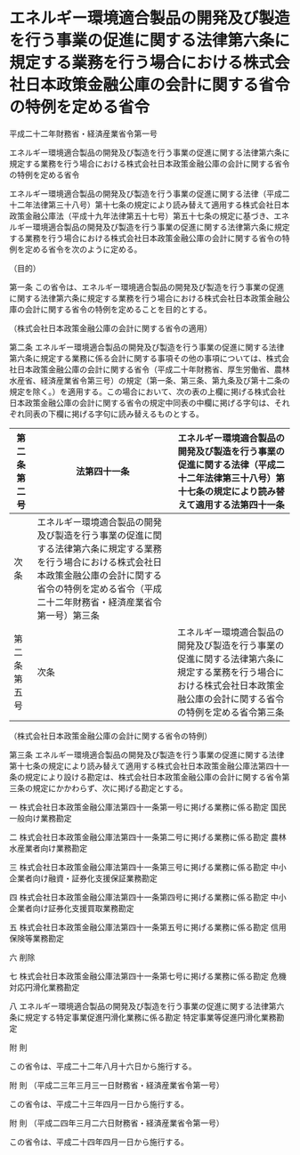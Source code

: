 # エネルギー環境適合製品の開発及び製造を行う事業の促進に関する法律第六条に規定する業務を行う場合における株式会社日本政策金融公庫の会計に関する省令の特例を定める省令

平成二十二年財務省・経済産業省令第一号

エネルギー環境適合製品の開発及び製造を行う事業の促進に関する法律第六条に規定する業務を行う場合における株式会社日本政策金融公庫の会計に関する省令の特例を定める省令

エネルギー環境適合製品の開発及び製造を行う事業の促進に関する法律（平成二十二年法律第三十八号）第十七条の規定により読み替えて適用する株式会社日本政策金融公庫法（平成十九年法律第五十七号）第五十七条の規定に基づき、エネルギー環境適合製品の開発及び製造を行う事業の促進に関する法律第六条に規定する業務を行う場合における株式会社日本政策金融公庫の会計に関する省令の特例を定める省令を次のように定める。

（目的）

第一条 この省令は、エネルギー環境適合製品の開発及び製造を行う事業の促進に関する法律第六条に規定する業務を行う場合における株式会社日本政策金融公庫の会計に関する省令の特例を定めることを目的とする。

（株式会社日本政策金融公庫の会計に関する省令の適用）

第二条 エネルギー環境適合製品の開発及び製造を行う事業の促進に関する法律第六条に規定する業務に係る会計に関する事項その他の事項については、株式会社日本政策金融公庫の会計に関する省令（平成二十年財務省、厚生労働省、農林水産省、経済産業省令第三号）の規定（第一条、第三条、第九条及び第十二条の規定を除く。）を適用する。この場合において、次の表の上欄に掲げる株式会社日本政策金融公庫の会計に関する省令の規定中同表の中欄に掲げる字句は、それぞれ同表の下欄に掲げる字句に読み替えるものとする。

第二条第二号 | 法第四十一条 | エネルギー環境適合製品の開発及び製造を行う事業の促進に関する法律（平成二十二年法律第三十八号）第十七条の規定により読み替えて適用する法第四十一条  
---|---|---  
次条 | エネルギー環境適合製品の開発及び製造を行う事業の促進に関する法律第六条に規定する業務を行う場合における株式会社日本政策金融公庫の会計に関する省令の特例を定める省令（平成二十二年財務省・経済産業省令第一号）第三条  
第二条第五号 | 次条 | エネルギー環境適合製品の開発及び製造を行う事業の促進に関する法律第六条に規定する業務を行う場合における株式会社日本政策金融公庫の会計に関する省令の特例を定める省令第三条  
  
（株式会社日本政策金融公庫の会計に関する省令の特例）

第三条 エネルギー環境適合製品の開発及び製造を行う事業の促進に関する法律第十七条の規定により読み替えて適用する株式会社日本政策金融公庫法第四十一条の規定により設ける勘定は、株式会社日本政策金融公庫の会計に関する省令第三条の規定にかかわらず、次に掲げる勘定とする。

一 株式会社日本政策金融公庫法第四十一条第一号に掲げる業務に係る勘定 国民一般向け業務勘定

二 株式会社日本政策金融公庫法第四十一条第二号に掲げる業務に係る勘定 農林水産業者向け業務勘定

三 株式会社日本政策金融公庫法第四十一条第三号に掲げる業務に係る勘定 中小企業者向け融資・証券化支援保証業務勘定

四 株式会社日本政策金融公庫法第四十一条第四号に掲げる業務に係る勘定 中小企業者向け証券化支援買取業務勘定

五 株式会社日本政策金融公庫法第四十一条第五号に掲げる業務に係る勘定 信用保険等業務勘定

六 削除

七 株式会社日本政策金融公庫法第四十一条第七号に掲げる業務に係る勘定 危機対応円滑化業務勘定

八 エネルギー環境適合製品の開発及び製造を行う事業の促進に関する法律第六条に規定する特定事業促進円滑化業務に係る勘定 特定事業等促進円滑化業務勘定

附 則

この省令は、平成二十二年八月十六日から施行する。

附 則 （平成二三年三月三一日財務省・経済産業省令第一号）

この省令は、平成二十三年四月一日から施行する。

附 則 （平成二四年三月二六日財務省・経済産業省令第一号）

この省令は、平成二十四年四月一日から施行する。
